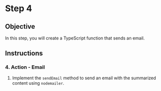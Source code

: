 # Step 4

## Objective

In this step, you will create a TypeScript function that sends an email.

## Instructions

### 4. Action - Email

1. Implement the `sendEmail` method to send an email with the summarized content using `nodemailer`.
